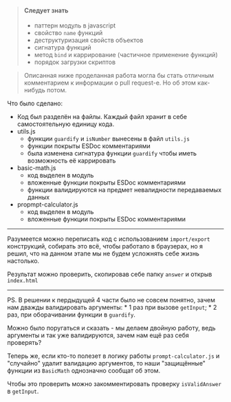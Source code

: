 > #### Следует знать
> * паттерн модуль в javascript
> * свойство `name` функций
> * деструктуризация свойств объектов
> * сигнатура функций
> * метод `bind` и каррирование (частичное применение функций)
> * порядок загрузки скриптов

> Описанная ниже проделанная работа могла бы стать отличным комментарием к 
информации о pull request-е. Но об этом как-нибудь потом.

Что было сделано:

* Код был разделён на файлы. Каждый файл хранит в себе самостоятельную единицу 
кода.
* utils.js
    * функции `guardify` и `isNumber` вынесены в файл `utils.js`
    * функции покрыты ESDoc комментариями
    * была изменена сигнатура функции `guardify` чтобы иметь возможность её 
    каррировать
* basic-math.js
    * код выделен в модуль
    * вложенные функции покрыты ESDoc комментариями
    * функции валидируются на предмет невалидности передаваемых данных
* propmpt-calculator.js
    * код выделен в модуль
    * вложенные функции покрыты ESDoc комментариями
    
---
    
Разумеется можно переписать код с использованием `import/export` конструкций,
собирать это всё, чтобы работало в браузерах, но я решил, что на данном этапе
мы не будем усложнять себе жизнь настолько. 

Результат можно проверить, скопировав себе папку `answer` и открыв `index.html`

---

PS. В решении к пердыдущей 4 части было не совсем понятно, зачем нам дважды
валидировать аргументы: 
    * 1 раз при вызове `getInput`; 
    * 2 раз, при оборачивании функции в `guardify`. 
    
Можно было поругаться и сказать - мы делаем двойную работу, ведь аргументы 
и так уже валидируются, зачем нам ещё раз себя проверять?

Теперь же, если кто-то полезет в логику работы `prompt-calculator.js` и "случайно"
удалит валидацию аргументов, то наши "защищённые" функции из `BasicMath` 
однозначно сообщат об этом.

Чтобы это проверить можно закомментировать проверку `isValidAnswer` в `getInput`.